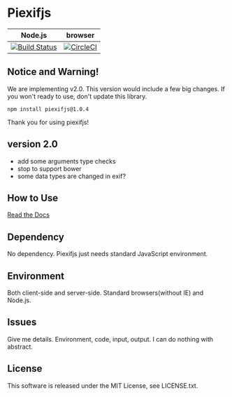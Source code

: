 Piexifjs
========

**Node.js**                                                                                                        |**browser**
-------------------------------------------------------------------------------------------------------------------|-----------
[![Build Status](https://travis-ci.org/hMatoba/piexifjs.svg?branch=master)](https://travis-ci.org/hMatoba/piexifjs)|[![CircleCI](https://circleci.com/gh/hMatoba/piexifjs/tree/master.svg?style=svg)](https://circleci.com/gh/hMatoba/piexifjs/tree/master)

Notice and Warning!
-------------------

We are implementing v2.0. This version would include a few big changes. If you won't ready to use, don't update this library.
 
```
npm install piexifjs@1.0.4
```
 
Thank you for using piexifjs!

version 2.0
-----------

- add some arguments type checks 
- stop to support bower
- some data types are changed in exif?

How to Use
----------

[Read the Docs](https://piexifjs.readthedocs.io/en/2.0/index.html)

Dependency
----------

No dependency. Piexifjs just needs standard JavaScript environment.

Environment
-----------

Both client-side and server-side. Standard browsers(without IE) and Node.js.

Issues
------

Give me details. Environment, code, input, output. I can do nothing with abstract.

License
-------

This software is released under the MIT License, see LICENSE.txt.
